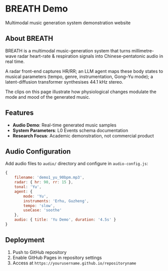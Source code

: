 # BREATH Demo

Multimodal music generation system demonstration website

## About BREATH

BREATH is a multimodal music-generation system that turns millimetre-wave radar heart-rate & respiration signals into Chinese-pentatonic audio in real time.

A radar front-end captures HR/RR; an LLM agent maps these body states to musical parameters (tempo, genre, instrumentation, Gong–Yu mode); a latent-diffusion transformer synthesises 44.1 kHz stereo.

The clips on this page illustrate how physiological changes modulate the mode and mood of the generated music.

## Features

- **Audio Demo**: Real-time generated music samples
- **System Parameters**: L0 Events schema documentation
- **Research Focus**: Academic demonstration, not commercial product

## Audio Configuration

Add audio files to `audio/` directory and configure in `audio-config.js`:

```javascript
{
    filename: 'demo1_yu_90bpm.mp3',
    radar: { hr: 90, rr: 15 },
    tonal: 'Yu',
    agent: {
        mode: 'Yu',
        instruments: 'Erhu, Guzheng',
        tempo: 'slow',
        useCase: 'soothe'
    },
    audio: { title: 'Yu Demo', duration: '4.5s' }
}
```

## Deployment

1. Push to GitHub repository
2. Enable GitHub Pages in repository settings
3. Access at `https://yourusername.github.io/repositoryname`
